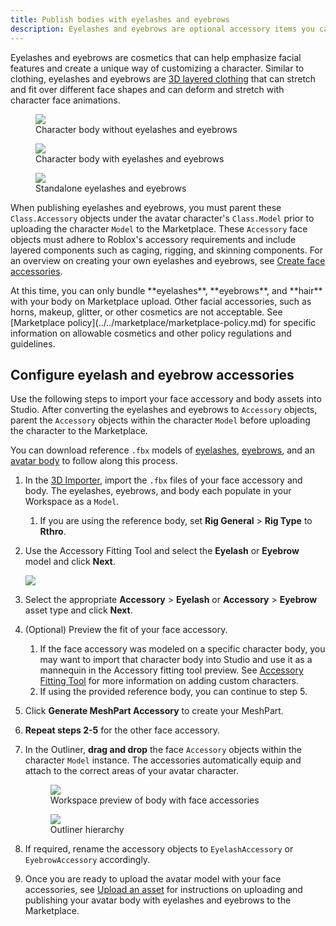 ```yaml
---
title: Publish bodies with eyelashes and eyebrows
description: Eyelashes and eyebrows are optional accessory items you can equip to an avatar to publish in the Marketplace.
---
```


Eyelashes and eyebrows are cosmetics that can help emphasize facial features and create a unique way of customizing a character. Similar to clothing, eyelashes and eyebrows are [3D layered clothing](../../art/accessories/layered-clothing.md) that can stretch and fit over different face shapes and can deform and stretch with character face animations.

<GridContainer numColumns="3">
<figure>
<img src="../../assets/art/accessories/Nature-Girl-No-Accessories.png"/>
<figcaption>Character body without eyelashes and eyebrows</figcaption>
</figure>
<figure>
<img src="../../assets/art/accessories/Nature-Girl-With-Face-Accessories.png"/>
<figcaption>Character body with eyelashes and eyebrows</figcaption>
</figure>
<figure>
<img src="../../assets/art/accessories/Eyebrows-Eyelashes-Only.png"/>
<figcaption>Standalone eyelashes and eyebrows</figcaption>
</figure>
</GridContainer>

When publishing eyelashes and eyebrows, you must parent these `Class.Accessory` objects under the avatar character's `Class.Model` prior to uploading the character `Model` to the Marketplace. These `Accessory` face objects must adhere to Roblox's accessory requirements and include layered components such as caging, rigging, and skinning components. For an overview on creating your own eyelashes and eyebrows, see [Create face accessories](../../art/characters/facial-animation/create-face-accessories.md).

<Alert severity = 'warning'>
At this time, you can only bundle **eyelashes**, **eyebrows**, and **hair** with your body on Marketplace upload. Other facial accessories, such as horns, makeup, glitter, or other cosmetics are not acceptable. See [Marketplace policy](../../marketplace/marketplace-policy.md) for specific information on allowable cosmetics and other policy regulations and guidelines.
</Alert>

## Configure eyelash and eyebrow accessories

Use the following steps to import your face accessory and body assets into Studio. After converting the eyelashes and eyebrows to `Accessory` objects, parent the `Accessory` objects within the character `Model` before uploading the character to the Marketplace.

You can download reference `.fbx` models of [eyelashes](../../assets/art/reference-files/Eyelashes.fbx), [eyebrows](../../assets/art/reference-files/Eyebrows.fbx), and an [avatar body](../../assets/art/reference-files/AnimeFemale-Studio-Ready.fbx) to follow along this process.

1. In the [3D Importer](../../art/modeling/3d-importer.md), import the `.fbx` files of your face accessory and body. The eyelashes, eyebrows, and body each populate in your Workspace as a `Model`.
   1. If you are using the reference body, set **Rig General** > **Rig Type** to **Rthro**.
2. Use the Accessory Fitting Tool and select the **Eyelash** or **Eyebrow** model and click **Next**.

   <img src="../../assets/art/accessories/AFT-Eyebrows-Example.png"/>

3. Select the appropriate **Accessory** > **Eyelash** or **Accessory** > **Eyebrow** asset type and click **Next**.
4. (Optional) Preview the fit of your face accessory.
   1. If the face accessory was modeled on a specific character body, you may want to import that character body into Studio and use it as a mannequin in the Accessory fitting tool preview. See [Accessory Fitting Tool](../../art/accessories/accessory-fitting-tool.md) for more information on adding custom characters.
   2. If using the provided reference body, you can continue to step 5.
5. Click **Generate MeshPart Accessory** to create your MeshPart.
6. **Repeat steps 2-5** for the other face accessory.
7. In the Outliner, **drag and drop** the face `Accessory` objects within the character `Model` instance. The accessories automatically equip and attach to the correct areas of your avatar character.

   <GridContainer numColumns="2">
   <figure>
   <img src="../../assets/art/accessories/Anime-Girl-Eyebrows-Example.png"/>
   <figcaption>Workspace preview of body with face accessories</figcaption>
   </figure>
   <figure>
   <img src="../../assets/art/accessories/Face-Accessory-Hierarchy.png"/>
   <figcaption>Outliner hierarchy</figcaption>
   </figure>
   </GridContainer>

8. If required, rename the accessory objects to `EyelashAccessory` or `EyebrowAccessory` accordingly.

9. Once you are ready to upload the avatar model with your face accessories, see [Upload an asset](../../marketplace/publish-to-marketplace.md#upload-an-asset) for instructions on uploading and publishing your avatar body with eyelashes and eyebrows to the Marketplace.
